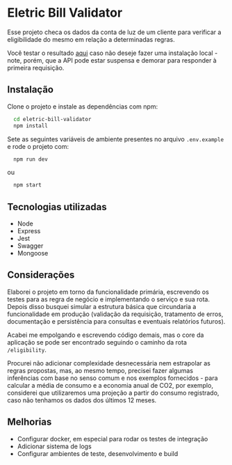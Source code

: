 # Eletric Bill Validator

Esse projeto checa os dados da conta de luz de um cliente para verificar a eligibilidade do mesmo em relação a determinadas regras.

Você testar o resultado [aqui](https://eletric-bill-validator.herokuapp.com) caso não deseje fazer uma instalação local - note, porém, que a API pode estar suspensa e demorar para responder à primeira requisição.

## Instalação

Clone o projeto e instale as dependências com npm:

```bash
  cd eletric-bill-validator
  npm install
```

Sete as seguintes variáveis de ambiente presentes no arquivo `.env.example` e rode o projeto com:

```bash
  npm run dev
```

ou

```bash
  npm start
```

## Tecnologias utilizadas

- Node
- Express
- Jest
- Swagger
- Mongoose

## Considerações

Elaborei o projeto em torno da funcionalidade primária, escrevendo os testes para as regra de negócio e implementando o serviço e sua rota. Depois disso busquei simular a estrutura básica que circundaria a funcionalidade em produção (validação da requisição, tratamento de erros, documentação e persistência para consultas e eventuais relatórios futuros). 

Acabei me empolgando e escrevendo código demais, mas o core da aplicação se pode ser encontrado seguindo o caminho da rota `/eligibility`.

Procurei não adicionar complexidade desnecessária nem estrapolar as regras propostas, mas, ao mesmo tempo, precisei fazer algumas inferências com base no senso comum e nos exemplos fornecidos - para calcular a média de consumo e a economia anual de CO2, por exemplo, considerei que utilizaremos uma projeção a partir do consumo registrado, caso não tenhamos os dados dos últimos 12 meses.

## Melhorias

- Configurar docker, em especial para rodar os testes de integração
- Adicionar sistema de logs
- Configurar ambientes de teste, desenvolvimento e build